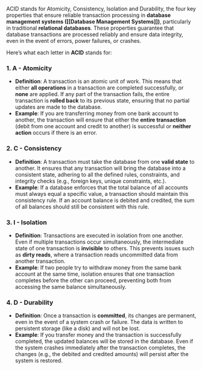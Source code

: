ACID stands for Atomicity, Consistency, Isolation and Durability, the four key properties that ensure reliable transaction processing in **database management systems ([[Database Management Systems]])**, particularly in traditional **relational databases**. These properties guarantee that database transactions are processed reliably and ensure data integrity, even in the event of errors, power failures, or crashes.

Here’s what each letter in **ACID** stands for:

### 1. **A - Atomicity**

- **Definition**: A transaction is an atomic unit of work. This means that either **all operations** in a transaction are completed successfully, or **none** are applied. If any part of the transaction fails, the entire transaction is **rolled back** to its previous state, ensuring that no partial updates are made to the database.
- **Example**: If you are transferring money from one bank account to another, the transaction will ensure that either the **entire transaction** (debit from one account and credit to another) is successful or **neither action** occurs if there is an error.

### 2. **C - Consistency**

- **Definition**: A transaction must take the database from one **valid state** to another. It ensures that any transaction will bring the database into a consistent state, adhering to all the defined rules, constraints, and integrity checks (e.g., foreign keys, unique constraints, etc.).
- **Example**: If a database enforces that the total balance of all accounts must always equal a specific value, a transaction should maintain this consistency rule. If an account balance is debited and credited, the sum of all balances should still be consistent with this rule.

### 3. **I - Isolation**

- **Definition**: Transactions are executed in isolation from one another. Even if multiple transactions occur simultaneously, the intermediate state of one transaction is **invisible** to others. This prevents issues such as **dirty reads**, where a transaction reads uncommitted data from another transaction.
- **Example**: If two people try to withdraw money from the same bank account at the same time, isolation ensures that one transaction completes before the other can proceed, preventing both from accessing the same balance simultaneously.

### 4. **D - Durability**

- **Definition**: Once a transaction is **committed**, its changes are permanent, even in the event of a system crash or failure. The data is written to persistent storage (like a disk) and will not be lost.
- **Example**: If you transfer money and the transaction is successfully completed, the updated balances will be stored in the database. Even if the system crashes immediately after the transaction completes, the changes (e.g., the debited and credited amounts) will persist after the system is restored.